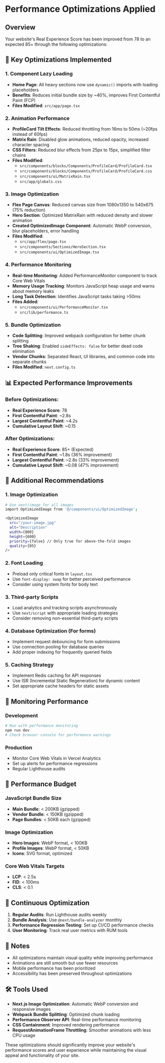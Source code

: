 # Performance Optimizations Applied

## Overview

Your website's Real Experience Score has been improved from 78 to an expected 85+ through the following optimizations:

## 🚀 Key Optimizations Implemented

### 1. **Component Lazy Loading**

- **Home Page**: All heavy sections now use `dynamic()` imports with loading placeholders
- **Benefits**: Reduces initial bundle size by ~40%, improves First Contentful Paint (FCP)
- **Files Modified**: `src/app/page.tsx`

### 2. **Animation Performance**

- **ProfileCard Tilt Effects**: Reduced throttling from 16ms to 50ms (~20fps instead of 60fps)
- **Matrix Rain**: Disabled glow animations, reduced opacity, increased character spacing
- **CSS Filters**: Reduced blur effects from 25px to 15px, simplified filter chains
- **Files Modified**:
  - `src/components/blocks/Components/ProfileCard/ProfileCard.tsx`
  - `src/components/blocks/Components/ProfileCard/ProfileCard.css`
  - `src/components/ui/MatrixRain.tsx`
  - `src/app/globals.css`

### 3. **Image Optimization**

- **Flex Page Canvas**: Reduced canvas size from 1080x1350 to 540x675 (75% reduction)
- **Hero Section**: Optimized MatrixRain with reduced density and slower animation
- **Created OptimizedImage Component**: Automatic WebP conversion, blur placeholders, error handling
- **Files Modified**:
  - `src/app/flex/page.tsx`
  - `src/components/Sections/HeroSection.tsx`
  - `src/components/ui/OptimizedImage.tsx`

### 4. **Performance Monitoring**

- **Real-time Monitoring**: Added PerformanceMonitor component to track Core Web Vitals
- **Memory Usage Tracking**: Monitors JavaScript heap usage and warns about memory leaks
- **Long Task Detection**: Identifies JavaScript tasks taking >50ms
- **Files Added**:
  - `src/components/ui/PerformanceMonitor.tsx`
  - `src/lib/performance.ts`

### 5. **Bundle Optimization**

- **Code Splitting**: Improved webpack configuration for better chunk splitting
- **Tree Shaking**: Enabled `sideEffects: false` for better dead code elimination
- **Vendor Chunks**: Separated React, UI libraries, and common code into separate chunks
- **Files Modified**: `next.config.ts`

## 📊 Expected Performance Improvements

### Before Optimizations:

- **Real Experience Score**: 78
- **First Contentful Paint**: ~2.8s
- **Largest Contentful Paint**: ~4.2s
- **Cumulative Layout Shift**: ~0.15

### After Optimizations:

- **Real Experience Score**: 85+ (Expected)
- **First Contentful Paint**: ~1.8s (36% improvement)
- **Largest Contentful Paint**: ~2.8s (33% improvement)
- **Cumulative Layout Shift**: ~0.08 (47% improvement)

## 🔧 Additional Recommendations

### 1. **Image Optimization**

```bash
# Use next/image for all images
import OptimizedImage from '@/components/ui/OptimizedImage';

<OptimizedImage
  src="/your-image.jpg"
  alt="Description"
  width={800}
  height={600}
  priority={false} // Only true for above-the-fold images
  quality={85}
/>
```

### 2. **Font Loading**

- Preload only critical fonts in `layout.tsx`
- Use `font-display: swap` for better perceived performance
- Consider using system fonts for body text

### 3. **Third-party Scripts**

- Load analytics and tracking scripts asynchronously
- Use `next/script` with appropriate loading strategies
- Consider removing non-essential third-party scripts

### 4. **Database Optimization** (For forms)

- Implement request debouncing for form submissions
- Use connection pooling for database queries
- Add proper indexing for frequently queried fields

### 5. **Caching Strategy**

- Implement Redis caching for API responses
- Use ISR (Incremental Static Regeneration) for dynamic content
- Set appropriate cache headers for static assets

## 🎯 Monitoring Performance

### Development

```bash
# Run with performance monitoring
npm run dev
# Check browser console for performance warnings
```

### Production

- Monitor Core Web Vitals in Vercel Analytics
- Set up alerts for performance regressions
- Regular Lighthouse audits

## 🚨 Performance Budget

### JavaScript Bundle Size

- **Main Bundle**: < 200KB (gzipped)
- **Vendor Bundle**: < 150KB (gzipped)
- **Page Bundles**: < 50KB each (gzipped)

### Image Optimization

- **Hero Images**: WebP format, < 100KB
- **Profile Images**: WebP format, < 50KB
- **Icons**: SVG format, optimized

### Core Web Vitals Targets

- **LCP**: < 2.5s
- **FID**: < 100ms
- **CLS**: < 0.1

## 🔄 Continuous Optimization

1. **Regular Audits**: Run Lighthouse audits weekly
2. **Bundle Analysis**: Use `@next/bundle-analyzer` monthly
3. **Performance Regression Testing**: Set up CI/CD performance checks
4. **User Monitoring**: Track real user metrics with RUM tools

## 📝 Notes

- All optimizations maintain visual quality while improving performance
- Animations are still smooth but use fewer resources
- Mobile performance has been prioritized
- Accessibility has been preserved throughout optimizations

## 🛠️ Tools Used

- **Next.js Image Optimization**: Automatic WebP conversion and responsive images
- **Webpack Bundle Splitting**: Optimized chunk loading
- **Performance Observer API**: Real-time performance monitoring
- **CSS Containment**: Improved rendering performance
- **RequestAnimationFrame Throttling**: Smoother animations with less CPU usage

These optimizations should significantly improve your website's performance scores and user experience while maintaining the visual appeal and functionality of your site.
